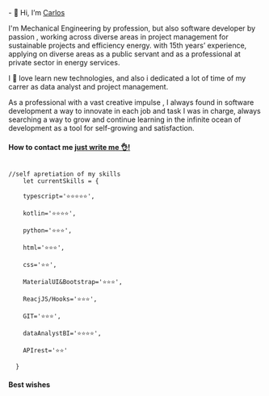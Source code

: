 <section style={border: 1px solid white; border-radious:10px;padding:10px;margin:50px}>
- 👋 Hi, I’m <a href="@ccnmagno">Carlos</a>
<p style={text-align: justify;}>I'm Mechanical Engineering by profession, but also software developer by passion , 
working across diverse areas in project management for sustainable projects and efficiency energy. 
with 15th years’ experience, applying on diverse areas as a public servant and as a professional at private sector in energy services.
</p>

<p style={text-align: justify;}> I 💓 love learn new technologies, and also i dedicated a 
lot of time of my carrer as data analyst and project management.</p>

<p style={text-align: justify;} >As a professional with a vast creative impulse , 
I always found in software development a way to innovate in each job and task I was in charge, 
always searching a way to grow and continue learning 
in the infinite ocean of development as a tool for self-growing and satisfaction. 
</p>
<p>
<h4>How to contact me<?/h4>
<a href='mailto:ccampos@dvt.cl?subject=Hi%20Carlos!,%20I%20want%20to%20contact%20you'>just write me 👌!</a>
</p>
</section>
<section style={border: 1px solid white; border-radious:10px;padding:10px;margin:50px}>

<code>
//self apretiation of my skills
    let currentSkills = {<br/>
    typescript='⭐⭐⭐⭐⭐',<br>
    kotlin='⭐⭐⭐⭐',<br>
    python='⭐⭐⭐',<br>
    html='⭐⭐⭐',<br>
    css='⭐⭐',<br>
    MaterialUI&Bootstrap='⭐⭐⭐',<br>
    ReacjJS/Hooks='⭐⭐⭐',<br>
    GIT='⭐⭐⭐',<br>
    dataAnalystBI='⭐⭐⭐⭐',<br>
    APIrest='⭐⭐'<br>
  }
</code>
</section>



<h4>Best wishes</h4>

<!---
ccnmagnoo/ccnmagnoo is a ✨ special ✨ repository because its `README.md` (this file) appears on your GitHub profile.
You can click the Preview link to take a look at your changes.
--->

